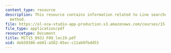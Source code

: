 ```yaml
---
content_type: resource
description: This resource contains information related to Line searches and Newton's
  method.
file: https://ol-ocw-studio-app-production.s3.amazonaws.com/courses/15-093j-optimization-methods-fall-2009/4eb50386eb01a58285ecc11ab9fbdd53_MIT15_093J_F09_lec19.pdf
file_type: application/pdf
resourcetype: Document
title: MIT15_093J_F09_lec19.pdf
uid: 4eb50386-eb01-a582-85ec-c11ab9fbdd53
---
```

